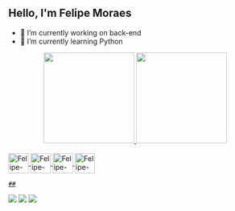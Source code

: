 ## Hello, I'm Felipe Moraes


- 🔭 I’m currently working on back-end
- 🌱 I’m currently learning Python

<div align="center">
  <a href="https://github.com/Felipe0599">
  <img height="180em" src="https://github-readme-stats.vercel.app/api?username=Felipe0599&show_icons=true&theme=tokyonight&include_all_commits=true&count_private=true"/>
  <img height="180em" src="https://github-readme-stats.vercel.app/api/top-langs/?username=Felipe0599&layout=compact&langs_count=7&theme=tokyonight"/>
</div>
<div style="display: inline_block"><br>
  <img align="center" alt="Felipe-Python" height="40" width="40" img src="https://cdn.jsdelivr.net/gh/devicons/devicon/icons/python/python-original.svg"/>
  <img align="center" alt="Felipe-Pandas" height="40" width="40" img src="https://cdn.jsdelivr.net/gh/devicons/devicon/icons/pandas/pandas-original.svg"/>
  <img align="center" alt="Felipe-Django" height="40" width="40" img src="https://cdn.jsdelivr.net/gh/devicons/devicon/icons/django/django-plain.svg"/>
  <img align="center" alt="Felipe-CSharp" height="40" width="40" img src="https://cdn.jsdelivr.net/gh/devicons/devicon/icons/csharp/csharp-original.svg"/>
  </div>
          
    ##
  
<div>
  <a href="https://www.instagram.com/lipezmoraes/" target="_blank"><img src="https://img.shields.io/badge/-Instagram-%23E4405F?style=for-the-badge&logo=instagram&logoColor=white" target="_blank"></a>
  <a href = "mailto:Felipe0599@hotmail.com"><img src="https://img.shields.io/badge/-Gmail-%23333?style=for-the-badge&logo=gmail&logoColor=white" target="_blank"></a>
  <a href="https://www.linkedin.com/in/felipe-moraes-878202167/" target="_blank"><img src="https://img.shields.io/badge/-LinkedIn-%230077B5?style=for-the-badge&logo=linkedin&logoColor=white" target="_blank"></a> 
  </div>
